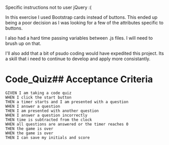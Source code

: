 
Specific instructions not to user jQuery :(

In this exercise I used Bootstrap cards instead of buttons.  This ended up being a poor decision as I was looking for a few of the attributes specific to buttons.

I also had a hard time passing variables between .js files.  I will need to brush up on that.

I'll also add that a bit of psudo coding would have expedited this project.  Its a skill that i need to continue to develop and apply more consistantly.




# Code_Quiz## Acceptance Criteria

```
GIVEN I am taking a code quiz
WHEN I click the start button
THEN a timer starts and I am presented with a question
WHEN I answer a question
THEN I am presented with another question
WHEN I answer a question incorrectly
THEN time is subtracted from the clock
WHEN all questions are answered or the timer reaches 0
THEN the game is over
WHEN the game is over
THEN I can save my initials and score